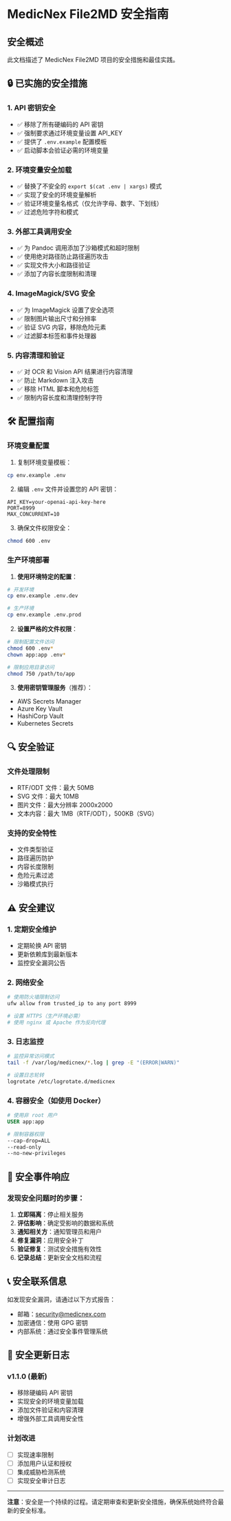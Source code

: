 # MedicNex File2MD 安全指南

## 安全概述

此文档描述了 MedicNex File2MD 项目的安全措施和最佳实践。

## 🔒 已实施的安全措施

### 1. API 密钥安全
- ✅ 移除了所有硬编码的 API 密钥
- ✅ 强制要求通过环境变量设置 API_KEY
- ✅ 提供了 `.env.example` 配置模板
- ✅ 启动脚本会验证必需的环境变量

### 2. 环境变量安全加载
- ✅ 替换了不安全的 `export $(cat .env | xargs)` 模式
- ✅ 实现了安全的环境变量解析
- ✅ 验证环境变量名格式（仅允许字母、数字、下划线）
- ✅ 过滤危险字符和模式

### 3. 外部工具调用安全
- ✅ 为 Pandoc 调用添加了沙箱模式和超时限制
- ✅ 使用绝对路径防止路径遍历攻击
- ✅ 实现文件大小和路径验证
- ✅ 添加了内容长度限制和清理

### 4. ImageMagick/SVG 安全
- ✅ 为 ImageMagick 设置了安全选项
- ✅ 限制图片输出尺寸和分辨率
- ✅ 验证 SVG 内容，移除危险元素
- ✅ 过滤脚本标签和事件处理器

### 5. 内容清理和验证
- ✅ 对 OCR 和 Vision API 结果进行内容清理
- ✅ 防止 Markdown 注入攻击
- ✅ 移除 HTML 脚本和危险标签
- ✅ 限制内容长度和清理控制字符

## 🛠️ 配置指南

### 环境变量配置

1. 复制环境变量模板：
```bash
cp env.example .env
```

2. 编辑 `.env` 文件并设置您的 API 密钥：
```env
API_KEY=your-openai-api-key-here
PORT=8999
MAX_CONCURRENT=10
```

3. 确保文件权限安全：
```bash
chmod 600 .env
```

### 生产环境部署

1. **使用环境特定的配置**：
```bash
# 开发环境
cp env.example .env.dev

# 生产环境
cp env.example .env.prod
```

2. **设置严格的文件权限**：
```bash
# 限制配置文件访问
chmod 600 .env*
chown app:app .env*

# 限制应用目录访问
chmod 750 /path/to/app
```

3. **使用密钥管理服务**（推荐）：
- AWS Secrets Manager
- Azure Key Vault
- HashiCorp Vault
- Kubernetes Secrets

## 🔍 安全验证

### 文件处理限制
- RTF/ODT 文件：最大 50MB
- SVG 文件：最大 10MB
- 图片文件：最大分辨率 2000x2000
- 文本内容：最大 1MB（RTF/ODT），500KB（SVG）

### 支持的安全特性
- 文件类型验证
- 路径遍历防护
- 内容长度限制
- 危险元素过滤
- 沙箱模式执行

## ⚠️ 安全建议

### 1. 定期安全维护
- 定期轮换 API 密钥
- 更新依赖库到最新版本
- 监控安全漏洞公告

### 2. 网络安全
```bash
# 使用防火墙限制访问
ufw allow from trusted_ip to any port 8999

# 设置 HTTPS（生产环境必需）
# 使用 nginx 或 Apache 作为反向代理
```

### 3. 日志监控
```bash
# 监控异常访问模式
tail -f /var/log/medicnex/*.log | grep -E "(ERROR|WARN)"

# 设置日志轮转
logrotate /etc/logrotate.d/medicnex
```

### 4. 容器安全（如使用 Docker）
```dockerfile
# 使用非 root 用户
USER app:app

# 限制容器权限
--cap-drop=ALL
--read-only
--no-new-privileges
```

## 🚨 安全事件响应

### 发现安全问题时的步骤：

1. **立即隔离**：停止相关服务
2. **评估影响**：确定受影响的数据和系统
3. **通知相关方**：通知管理员和用户
4. **修复漏洞**：应用安全补丁
5. **验证修复**：测试安全措施有效性
6. **记录总结**：更新安全文档和流程

## 📞 安全联系信息

如发现安全漏洞，请通过以下方式报告：
- 邮箱：security@medicnex.com
- 加密通信：使用 GPG 密钥
- 内部系统：通过安全事件管理系统

## 🔄 安全更新日志

### v1.1.0 (最新)
- 移除硬编码 API 密钥
- 实现安全的环境变量加载
- 添加文件验证和内容清理
- 增强外部工具调用安全性

### 计划改进
- [ ] 实现速率限制
- [ ] 添加用户认证和授权
- [ ] 集成威胁检测系统
- [ ] 实现安全审计日志

---

**注意**：安全是一个持续的过程。请定期审查和更新安全措施，确保系统始终符合最新的安全标准。 